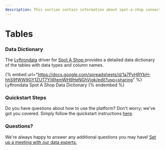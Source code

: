 ```yaml
---
description: This section contain information about spot-a-shop connector tables information
---
```


# Tables

### Data Dictionary

The [Lyftrondata](https://www.lyftrondata.com/) driver for [Spot A Shop](https://www.lyftrondata.com/integration/spot-a-shop/)[ ](https://www.lyftrondata.com/integration/spot-a-shop/)provides a detailed data dictionary of the tables with data types and column names.

{% embed url="https://docs.google.com/spreadsheets/d/1a7PyHRYbH-hhS9fWW9GY1ZUT7YiWtemWH9HeNGhVjqk/edit?usp=sharing" %}
Lyftrondata Spot A Shop Data Dictionary
{% endembed %}

### Quickstart Steps

Do you have questions about how to use the platform? Don't worry; we've got you covered. Simply follow the quickstart instructions [here](../../../../quickstart-steps.md).

### Questions? <a href="#questions" id="questions"></a>

We're always happy to answer any additional questions you may have! [Set up a meeting with our data experts.](https://www.lyftrondata.com/book-a-meeting/)


